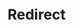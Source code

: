 ﻿---
layout: src/layouts/Redirect.astro
title: Redirect
redirect: https://yamldoc.liuyan.wang/docs/octopus-rest-api/cli/octopus-worker-list
pubDate:  2023-01-01
navSearch: false
navSitemap: false
navMenu: false
---

